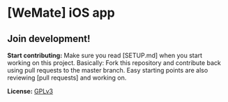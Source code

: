 # [WeMate] iOS app

## Join development!

**Start contributing:** Make sure you read [SETUP.md] when you start working on this project. Basically: Fork this repository and contribute back using pull requests to the master branch.
Easy starting points are also reviewing [pull requests] and working on.



**License:** [GPLv3](https://github.com/LICENSE.txt)
